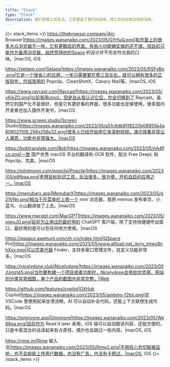 ```yaml
---
title: "Stack"
type: "Stack"
description: 我们依靠工具生活，工具塑造了我们的品味，而工具也经常出现和消失。
---
```


{{< stack_items >}}
https://thebrowser.company|Arc Browser|https://images.wananaiko.com/2023/05/GYrfuQ.png|和市面上的很多大众浏览器不一样，它有更酷炫的界面，有些小功能确实做的还不错，但目前只能作为备用浏览器，始终觉得他的Space 的设计并不完全符合我的口味。|macOS, iOS

https://setapp.com|Setapp|https://images.wananaiko.com/2023/05/RSFyBq.png|它是一个很省心的应用，一年只需要要花费三百左右，就可以拥有很多的正版软件，包括常用的 Popclip、CleanShotX、Canary Mail等。|macOS, iOS

https://www.raycast.com|Raycast|https://images.wananaiko.com/2023/05/vKikZO.png|以前我用utool，但是自从我认识它后，完全切换到了 Raycast。虽然它的国产化不是很好，但是它有更好看的界面，很多功能也足够使用，很多国内开发者也加入插件开发中。|macOS

https://www.screen.studio|Screen Studio|https://images.wananaiko.com/2023/05/a51c6db9118220b08955b4a808021109_256x256x32.png|很多人已经开始用它来录制视频，演示效果非常让人满意，功能也非常强大。|macOS

https://bobtranslate.com|Bob|https://images.wananaiko.com/2023/05/nA4Pcn.png|一款 国产优秀 macOS 平台的翻译和 OCR 软件，配合 Free DeepL 和 Popclip，完美。|macOS

https://pilotmoon.com/popclip|Popclip|https://images.wananaiko.com/2023/05/p9fbaa.png|老牌鼠标划词工具，玩法很多，很方便，开机自启的应用之一。|macOS

https://menubarx.app|MenubarX|https://images.wananaiko.com/2023/05/g21VNn.png|相当于在菜单栏上放一个 mini 浏览器，我把 memos 发布单页、小蓝鸟、火山翻译放了上去。|macOS

https://www.macgpt.com|MacGPT|https://images.wananaiko.com/2023/05/ojwuJD.png|目前为止用过的最好用的 ChatGPT 客户端，除了支持快捷键呼出窗口，最好用的是可以在任何地方使用。|macOS

https://qspace.awehunt.com/zh-cn/index.html|QSpace Pro|https://images.wananaiko.com/2023/05/www.alltoall.net_jerry_miwu8nhXsv.png|可以完美代替 Finder，支持多窗口管理文件，自定义功能非常多。|macOS

https://nicelydone.club|Nicelydone|https://images.wananaiko.com/2023/05/Umzt45.png|当你要构建一个项目或者功能时，Nicelydone会带给你灵感，网站的分类非常细致，单个产品的截图也非常完整。|Web

https://github.com/features/copilot|GitHub Copilot|https://images.wananaiko.com/2023/05/ambmo-f2tpi.png|在 VSCode 里使用起来丝滑流畅，AI 可以自动补全代码，还能上下文联想生成代码。|macOS

https://omnivore.app|Omnivore|https://images.wananaiko.com/2023/05/We88qa.png|目前作为 Read it later 来用，iOS 端可以自动朗读内容，还挺方便的，只是中英混合的话读起来有点奇怪，偶尔也会跳过一些内容。|macOS, iOS

https://rime.im|Rime 输入法|https://images.wananaiko.com/2023/05/Rime2.png|不用担心剪切板被监听，也不会偷偷上传用户数据，也没有广告，也没有卡顿过。|macOS, iOS
{{< /stack_items >}}
